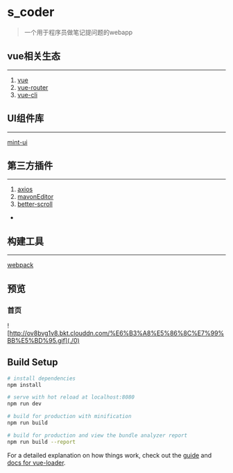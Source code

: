 # s_coder

> 一个用于程序员做笔记提问题的webapp

## vue相关生态
***
1. [vue](https://github.com/vuejs/vue)
2. [vue-router](https://github.com/vuejs/vue-router)
3. [vue-cli](https://github.com/vuejs/vue-cli)

## UI组件库
***
[mint-ui](https://github.com/ElemeFE/mint-ui)

## 第三方插件
***
1. [axios](https://github.com/axios/axios)
2. [mavonEditor](https://github.com/hinesboy/mavonEditor)
3. [better-scroll](https://github.com/ustbhuangyi/better-scroll)
*

## 构建工具
***
[webpack](https://github.com/webpack/webpack)

## 预览
### 首页

![http://ov8bvg1v8.bkt.clouddn.com/%E6%B3%A8%E5%86%8C%E7%99%BB%E5%BD%95.gif](./0)


## Build Setup

``` bash
# install dependencies
npm install

# serve with hot reload at localhost:8080
npm run dev

# build for production with minification
npm run build

# build for production and view the bundle analyzer report
npm run build --report
```

For a detailed explanation on how things work, check out the [guide](http://vuejs-templates.github.io/webpack/) and [docs for vue-loader](http://vuejs.github.io/vue-loader).
